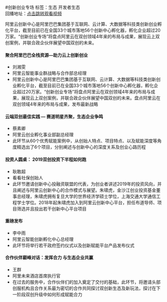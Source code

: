 #创新创业专场标签：<kbd>生态</kbd> <kbd>开发者生态</kbd><br>回播地址：[点击跳转观看视频](https://alhlsvodhls08.e.vhall.com/mp4record/Innovation&Entrepreneurship.mp4)阿里云创新中心是阿里巴巴集团基于互联网、云计算、大数据等科技类创新创业孵化平台，截至目前已在全国33个城市落地56个创新中心孵化器，孵化企业超过20万家。“创新创业专场”将盘点阿里云在双创领域4年来的布局与成果，展现云上双创案例，并联合政企伙伴展望中国双创的未来。#### 聚合阿里巴巴全栈资源—助力云上创新创业* 刘湘雯* 阿里云智能事业群战略与合作部总经理* 阿里云创新中心是阿里巴巴集团基于互联网、云计算、大数据等科技类创新创业孵化平台，截至目前已在全国33个城市落地56个创新中心孵化器，孵化企业超过20万家。“创新创业专场”将盘点阿里云在双创领域4年来的布局与成果，展现云上双创案例，并联合政企伙伴展望中国双创的未来。盘点阿里云在双创领域4年来的布局与成果，发布最新战略#### 云端双创最佳实践 — 赛道明星齐聚，生态企业争鸣* 蔡素卿* 阿里云创业孵化事业部副总经理* 此环节从60个优秀赋能案例中，从创始人特点、项目特点、以及赋能深度等角度精选出了6个项目，分别阐述与创新中心的深度关系及创业心路历程#### 投资人圆桌： 2019双创投资下半程如何跑* 耿敢超*  看看社保创始人* 此环节邀请创新中心投融资联盟的代表，为创业者讲述2019年的投资风向，并且阐述与阿里云创新中心的合作模式与展望。朱啸虎，金沙江创业投资基金董事总经理，朱啸虎拥有复旦大学的世界经济学硕士学位，上海交通大学通信工程学士学位。2018年起朱啸虎加入到阿里云创新中心平台，担任布道导师、项目筛选并且投出若干创新中心平台项目#### 重磅发布 * 李中雨* 阿里云智能创新孵化中心总经理* 此环节将举行若干政府签约仪式以及创新赋能平台产品发布仪式#### 合作伙伴巅峰对话：发挥合力 与生态企业共赢* 王群* 阿里未来酒店首席执行官* 在过去的服务中，合作伙伴们的加入奠定了交付的基础，此环节，将邀请头部创服机构且合作关系最为密切的合作共同探讨双创新生态及新玩法，探讨在下一阶段双创升级中如何形成赋能合力